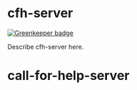 # cfh-server

[![Greenkeeper badge](https://badges.greenkeeper.io/easilyBaffled/call-for-help-server.svg)](https://greenkeeper.io/)

Describe cfh-server here.
# call-for-help-server
